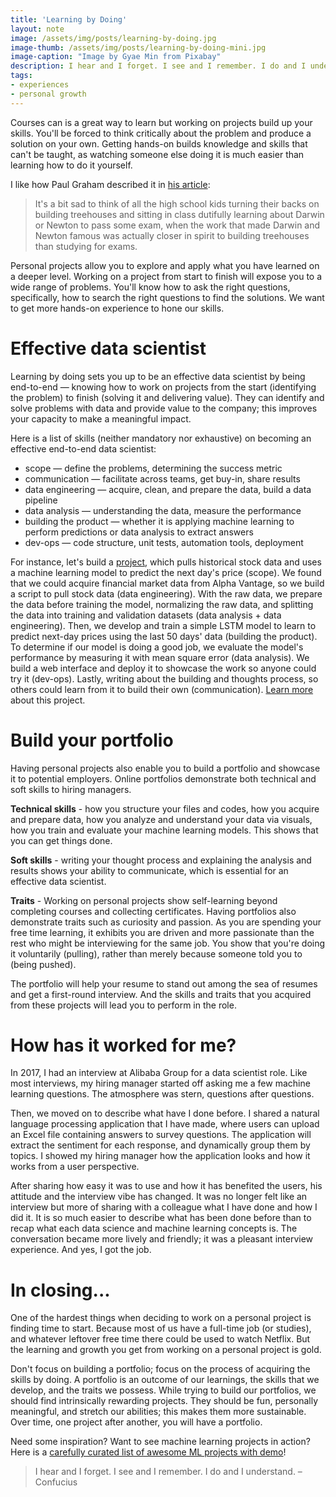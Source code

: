 ```yaml
---
title: 'Learning by Doing'
layout: note
image: /assets/img/posts/learning-by-doing.jpg
image-thumb: /assets/img/posts/learning-by-doing-mini.jpg
image-caption: "Image by Gyae Min from Pixabay"
description: I hear and I forget. I see and I remember. I do and I understand.
tags:
- experiences
- personal growth
---
```


Courses can is a great way to learn but working on projects build up your skills. You'll be forced to think critically about the problem and produce a solution on your own. Getting hands-on builds knowledge and skills that can't be taught, as watching someone else doing it is much easier than learning how to do it yourself.

I like how Paul Graham described it in [his article](http://paulgraham.com/own.html):

> It's a bit sad to think of all the high school kids turning their backs on building treehouses and sitting in class dutifully learning about Darwin or Newton to pass some exam, when the work that made Darwin and Newton famous was actually closer in spirit to building treehouses than studying for exams.

Personal projects allow you to explore and apply what you have learned on a deeper level. Working on a project from start to finish will expose you to a wide range of problems. You'll know how to ask the right questions, specifically, how to search the right questions to find the solutions. We want to get more hands-on experience to hone our skills.

# Effective data scientist

Learning by doing sets you up to be an effective data scientist by being end-to-end — knowing how to work on projects from the start (identifying the problem) to finish (solving it and delivering value). They can identify and solve problems with data and provide value to the company; this improves your capacity to make a meaningful impact. 

Here is a list of skills (neither mandatory nor exhaustive) on becoming an effective end-to-end data scientist:
- scope — define the problems, determining the success metric
- communication — facilitate across teams, get buy-in, share results
- data engineering — acquire, clean, and prepare the data, build a data pipeline
- data analysis — understanding the data, measure the performance
- building the product — whether it is applying machine learning to perform predictions or data analysis to extract answers
- dev-ops — code structure, unit tests, automation tools, deployment

For instance, let's build a [project](https://github.com/jinglescode/time-series-forecasting-tensorflowjs), which pulls historical stock data and uses a machine learning model to predict the next day's price (scope). We found that we could acquire financial market data from Alpha Vantage, so we build a script to pull stock data (data engineering). With the raw data, we prepare the data before training the model, normalizing the raw data, and splitting the data into training and validation datasets (data analysis + data engineering). Then, we develop and train a simple LSTM model to learn to predict next-day prices using the last 50 days' data (building the product). To determine if our model is doing a good job, we evaluate the model's performance by measuring it with mean square error (data analysis). We build a web interface and deploy it to showcase the work so anyone could try it (dev-ops). Lastly, writing about the building and thoughts process, so others could learn from it to build their own (communication). [Learn more](https://github.com/jinglescode/time-series-forecasting-pytorch) about this project.

# Build your portfolio

Having personal projects also enable you to build a portfolio and showcase it to potential employers. Online portfolios demonstrate both technical and soft skills to hiring managers. 

**Technical skills** - how you structure your files and codes, how you acquire and prepare data, how you analyze and understand your data via visuals, how you train and evaluate your machine learning models. This shows that you can get things done.

**Soft skills** - writing your thought process and explaining the analysis and results shows your ability to communicate, which is essential for an effective data scientist. 

**Traits** - Working on personal projects show self-learning beyond completing courses and collecting certificates. Having portfolios also demonstrate traits such as curiosity and passion. As you are spending your free time learning, it exhibits you are driven and more passionate than the rest who might be interviewing for the same job. You show that you're doing it voluntarily (pulling), rather than merely because someone told you to (being pushed).

The portfolio will help your resume to stand out among the sea of resumes and get a first-round interview. And the skills and traits that you acquired from these projects will lead you to perform in the role.

# How has it worked for me?

In 2017, I had an interview at Alibaba Group for a data scientist role. Like most interviews, my hiring manager started off asking me a few machine learning questions. The atmosphere was stern, questions after questions. 

Then, we moved on to describe what have I done before. I shared a natural language processing application that I have made, where users can upload an Excel file containing answers to survey questions. The application will extract the sentiment for each response, and dynamically group them by topics. I showed my hiring manager how the application looks and how it works from a user perspective. 

After sharing how easy it was to use and how it has benefited the users, his attitude and the interview vibe has changed. It was no longer felt like an interview but more of sharing with a colleague what I have done and how I did it. It is so much easier to describe what has been done before than to recap what each data science and machine learning concepts is. The conversation became more lively and friendly; it was a pleasant interview experience. And yes, I got the job.

# In closing...

One of the hardest things when deciding to work on a personal project is finding time to start. Because most of us have a full-time job (or studies), and whatever leftover free time there could be used to watch Netflix. But the learning and growth you get from working on a personal project is gold.

Don't focus on building a portfolio; focus on the process of acquiring the skills by doing. A portfolio is an outcome of our learnings, the skills that we develop, and the traits we possess. While trying to build our portfolios, we should find intrinsically rewarding projects. They should be fun, personally meaningful, and stretch our abilities; this makes them more sustainable. Over time, one project after another, you will have a portfolio.

Need some inspiration? Want to see machine learning projects in action? Here is a [carefully curated list of awesome ML projects with demo](https://github.com/jinglescode/awesome-machine-learning-projects)!

> I hear and I forget. I see and I remember. I do and I understand. – Confucius

